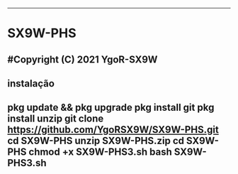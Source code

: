 -----------------------------
# SX9W-PHS
#Copyright (C) 2021 YgoR-SX9W
-----------------------------
instalação
--------------------------------------------------
pkg update && pkg upgrade 
pkg install git 
pkg install unzip
git clone https://github.com/YgoRSX9W/SX9W-PHS.git
cd SX9W-PHS 
unzip SX9W-PHS.zip
cd SX9W-PHS 
chmod +x SX9W-PHS3.sh
bash SX9W-PHS3.sh
---------------------------------------------------

